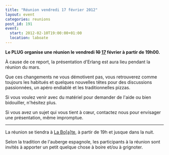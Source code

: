 ```yaml
---
title: "Réunion vendredi 17 février 2012"
layout: event
categories: reunions
post_id: 191
event:
  start: 2012-02-10T19:00:00+01:00
  location: laboate
---
```

**Le PLUG organise une réunion le vendredi <del>10</del> <ins>17</ins> février à partir de 19h00.**

À cause de ce report, la présentation d'Erlang est aura lieu pendant la réunion du mars.

Que ces changements ne vous démotivent pas, vous retrouverez comme toujours les habitués et quelques nouvelles têtes pour des discussions passionnées, un apéro endiablé et les traditionnelles pizzas.

Si vous voulez venir avec du matériel pour demander de l'aide ou bien bidouiller, n'hésitez plus.

Si vous avez un sujet qui vous tient à cœur, contactez nous pour envisager une présentation, même impromptue.

----
La réunion se tiendra à [La Bo\[a\]te](http://laboate.com/), à partir de 19h et jusque dans la nuit.

Selon la tradition de l'auberge espagnole, les participants à la réunion sont invités à apporter un petit quelque chose à boire et/ou à grignoter.
